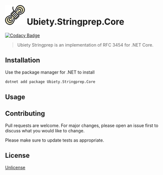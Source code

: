 # ![Logo](https://github.com/ubiety/Ubiety.Stringprep.Core/raw/develop/images/rope64.png) Ubiety.Stringprep.Core

[![Codacy Badge](https://api.codacy.com/project/badge/Grade/32fdc8b34a5547c296121bc95b5687bb)](https://app.codacy.com/gh/ubiety/Ubiety.Stringprep.Core?utm_source=github.com&utm_medium=referral&utm_content=ubiety/Ubiety.Stringprep.Core&utm_campaign=Badge_Grade)

> Ubiety Stringprep is an implementation of RFC 3454 for .NET Core.

## Installation

Use the package manager for .NET to install

```bash
dotnet add package Ubiety.Stringprep.Core
```

## Usage


## Contributing
Pull requests are welcome. For major changes, please open an issue first to discuss what you would like to change.

Please make sure to update tests as appropriate.

## License
[Unlicense](https://unlicense.org/)
